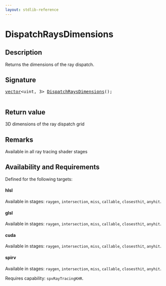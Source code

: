 ```yaml
---
layout: stdlib-reference
---
```


# DispatchRaysDimensions

## Description

Returns the dimensions of the ray dispatch.



## Signature 

<pre>
<a href="../../types/vector/index.html" class="code_type">vector</a>&lt;<span class="code_keyword">uint</span>, 3&gt; <a href=".html">DispatchRaysDimensions</a>();

</pre>

## Return value
3D dimensions of the ray dispatch grid

## Remarks
Available in all ray tracing shader stages


## Availability and Requirements

Defined for the following targets:

#### hlsl
Available in stages: `raygen`, `intersection`, `miss`, `callable`, `closesthit`, `anyhit`.

#### glsl
Available in stages: `raygen`, `intersection`, `miss`, `callable`, `closesthit`, `anyhit`.

#### cuda
Available in stages: `raygen`, `intersection`, `miss`, `callable`, `closesthit`, `anyhit`.

#### spirv
Available in stages: `raygen`, `intersection`, `miss`, `callable`, `closesthit`, `anyhit`.

Requires capability: `spvRayTracingKHR`.


